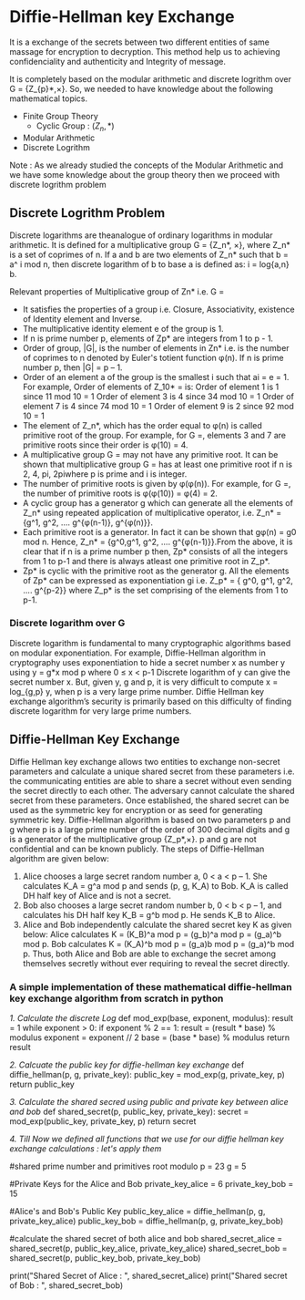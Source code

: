 # Diffie-Hellman key Exchange

It is a exchange of the secrets between two different entities of same massage for encryption to decryption. This method help us to achieving confidenciality and authenticity and Integrity of message.

It is completely based on the modular arithmetic and discrete logrithm over G = {Z_{p}*,×}. So, we needed to have knowledge about the following mathematical topics.

- Finite Group Theory
  - Cyclic Group : $(Z_{n}, *)$
- Modular Arithmetic
- Discrete Logrithm

Note : As we already studied the concepts of the Modular Arithmetic and we have some knowledge about the group theory then we proceed with discrete logrithm problem

## Discrete Logrithm Problem

Discrete logarithms are theanalogue of ordinary logarithms in modular arithmetic. It is defined for a multiplicative group G = {Z_n*, ×}, where Z_n* is a set of coprimes of n. If a and b are two elements of Z_n* such that b = a^ i mod n, then discrete logarithm of b to base a is defined as: i = log{a,n} b.

Relevant properties of Multiplicative group of Zn*  i.e. G =

- It satisfies the properties of a group i.e. Closure, Associativity, existence of Identity element and Inverse.
- The multiplicative identity element e of the group is 1.
- If n is prime number p, elements of Zp* are integers from 1 to p - 1.
- Order of group, |G|, is the number of elements in Zn* i.e. is the number of coprimes to n denoted by Euler's totient function φ(n). If n is prime number p, then |G| = p – 1.
- Order of an element a of the group is the smallest i such that ai = e = 1. For example, Order of elements of Z_10* = is: Order of element 1 is 1 since 11 mod 10 = 1 Order of element 3 is 4 since 34 mod 10 = 1 Order of element 7 is 4 since 74 mod 10 = 1 Order of element 9 is 2 since 92 mod 10 = 1
- The element of Z_n*, which has the order equal to φ(n) is called primitive root of the group. For example, for G =, elements 3 and 7 are primitive roots since their order is φ(10) = 4.
- A multiplicative group G = may not have any primitive root. It can be shown that multiplicative group G = has at least one primitive root if n is 2, 4, pi, 2piwhere p is prime and i is integer.
- The number of primitive roots is given by φ(φ(n)). For example, for G =, the number of primitive roots is φ(φ(10)) = φ(4) = 2.
- A cyclic group has a generator g which can generate all the elements of Z_n* using repeated application of multiplicative operator, i.e. Z_n* = {g^1, g^2, .... g^{φ(n-1)}, g^{φ(n)}}.
- Each primitive root is a generator. In fact it can be shown that gφ(n) = g0 mod n. Hence, Z_n* = {g^0,g^1, g^2, .... g^{φ(n-1)}}.From the above, it is clear that if n is a prime number p then, Zp* consists of all the integers from 1 to p-1 and there is always atleast one primitive root in Z_p*.
- Zp* is cyclic with the primitive root as the generator g. All the elements of Zp* can be expressed as exponentiation gi i.e. Z_p* = { g^0, g^1, g^2, .... g^{p-2}} where Z_p*  is the set comprising of the elements from 1 to p-1.

### Discrete logarithm over G

Discrete  logarithm  is  fundamental  to  many  cryptographic  algorithms  based  on  modular exponentiation. For example, Diffie-Hellman algorithm in cryptography uses exponentiation to hide a secret number x as number y using  y = g*x mod p      where 0 ≤ x < p-1 Discrete logarithm of y can give the secret number x. But, given y, g and p, it is very difficult to compute x = log_{g,p} y, when p is a very large prime number. Diffie Hellman key exchange algorithm’s security is primarily based on this difficulty of finding discrete logarithm for very large prime numbers.

## Diffie-Hellman Key Exchange

Diffie  Hellman  key  exchange  allows  two  entities  to  exchange  non-secret  parameters  and calculate a unique shared secret from these parameters i.e. the communicating entities are able to share a secret without even sending the secret directly to each other. The adversary cannot calculate the shared secret from these parameters. Once established, the shared secret can be used as the symmetric key for encryption or as seed for generating symmetric key. Diffie-Hellman algorithm is based on two parameters p and g where p is a large prime number of the order of 300 decimal digits and g is a generator of the multiplicative group {Z_p*,×}. p and g are not confidential and can be known publicly. The steps of Diffie-Hellman algorithm are given below:

1. Alice chooses a large secret random number a, 0 < a < p – 1.  She calculates K_A = g^a mod p and sends (p, g, K_A) to Bob. K_A is called DH half key of Alice and is not a secret.
2. Bob also chooses a large secret random number b, 0 < b < p – 1, and calculates his DH half key K_B = g^b mod p. He sends K_B to Alice.
3. Alice and Bob independently calculate the shared secret key K as given below:
   Alice calculates K = (K_B)^a mod p = (g_b)^a mod p = (g_a)^b mod p.
   Bob calculates K = (K_A)^b mod p = (g_a)b mod p = (g_a)^b mod p.
   Thus, both Alice and Bob are able to exchange the secret among themselves secretly without ever requiring to reveal the secret directly.

### A simple implementation of these mathematical diffie-hellman key exchange algorithm from scratch in python

*1. Calculate the discrete Log*
def mod_exp(base, exponent, modulus):
    result = 1 
    while exponent > 0:
        if exponent % 2 == 1:
            result = (result * base) % modulus
        exponent = exponent // 2
        base = (base * base) % modulus
    return result

*2. Calcuate the public key for diffie-hellman key exchange*
def diffie_hellman(p, g, private_key):
    public_key = mod_exp(g, private_key, p)
    return public_key

*3. Calculate the shared secred using public and private key between alice and bob*
def shared_secret(p, public_key, private_key):
    secret = mod_exp(public_key, private_key, p)
    return secret

*4. Till Now we defined all functions that we use for our diffie hellman key exchange calculations : let's apply them*

#shared prime number and primitives root modulo
p = 23 
g = 5

#Private Keys for the Alice and Bob
private_key_alice = 6
private_key_bob = 15

#Alice's and Bob's Public Key
public_key_alice = diffie_hellman(p, g, private_key_alice)
public_key_bob = diffie_hellman(p, g, private_key_bob)

#calculate the shared secret of both alice and bob
shared_secret_alice = shared_secret(p, public_key_alice, private_key_alice)
shared_secret_bob = shared_secret(p, public_key_bob, private_key_bob)

print("Shared Secret of Alice : ", shared_secret_alice)
print("Shared secret of Bob : ", shared_secret_bob)
        

